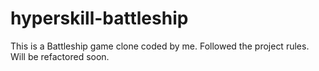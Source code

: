 # hyperskill-battleship
This is a Battleship game clone coded by me. Followed the project rules. Will be refactored soon.
